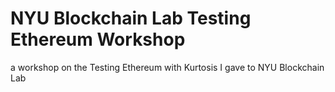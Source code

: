 # NYU Blockchain Lab Testing Ethereum Workshop
a workshop on the Testing Ethereum with Kurtosis I gave to NYU Blockchain Lab
